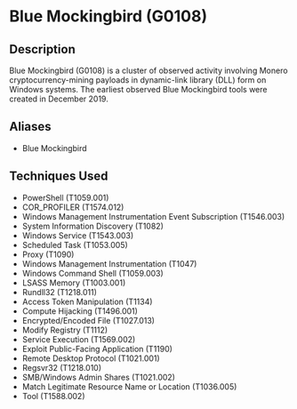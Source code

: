 # Blue Mockingbird (G0108)

## Description
Blue Mockingbird (G0108) is a cluster of observed activity involving Monero cryptocurrency-mining payloads in dynamic-link library (DLL) form on Windows systems. The earliest observed Blue Mockingbird tools were created in December 2019.

## Aliases
- Blue Mockingbird

## Techniques Used
- PowerShell (T1059.001)
- COR_PROFILER (T1574.012)
- Windows Management Instrumentation Event Subscription (T1546.003)
- System Information Discovery (T1082)
- Windows Service (T1543.003)
- Scheduled Task (T1053.005)
- Proxy (T1090)
- Windows Management Instrumentation (T1047)
- Windows Command Shell (T1059.003)
- LSASS Memory (T1003.001)
- Rundll32 (T1218.011)
- Access Token Manipulation (T1134)
- Compute Hijacking (T1496.001)
- Encrypted/Encoded File (T1027.013)
- Modify Registry (T1112)
- Service Execution (T1569.002)
- Exploit Public-Facing Application (T1190)
- Remote Desktop Protocol (T1021.001)
- Regsvr32 (T1218.010)
- SMB/Windows Admin Shares (T1021.002)
- Match Legitimate Resource Name or Location (T1036.005)
- Tool (T1588.002)
